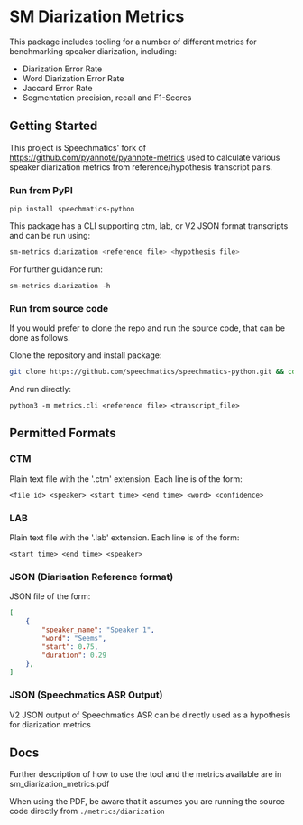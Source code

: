 # SM Diarization Metrics

This package includes tooling for a number of different metrics for benchmarking speaker diarization, including:

- Diarization Error Rate
- Word Diarization Error Rate
- Jaccard Error Rate
- Segmentation precision, recall and F1-Scores

## Getting Started

This project is Speechmatics' fork of https://github.com/pyannote/pyannote-metrics used to calculate various speaker diarization metrics from reference/hypothesis transcript pairs.

### Run from PyPI

```
pip install speechmatics-python
```

This package has a CLI supporting ctm, lab, or V2 JSON format transcripts and can be run using:

```bash
sm-metrics diarization <reference file> <hypothesis file>
```

For further guidance run:

```
sm-metrics diarization -h
```

### Run from source code

If you would prefer to clone the repo and run the source code, that can be done as follows.

Clone the repository and install package:
```bash
git clone https://github.com/speechmatics/speechmatics-python.git && cd speechmatics-python && python setup.py install
```

And run directly:
```
python3 -m metrics.cli <reference file> <transcript_file>
```



## Permitted Formats

### CTM

Plain text file with the '.ctm' extension. Each line is of the form:
```
<file id> <speaker> <start time> <end time> <word> <confidence>
```

### LAB

Plain text file with the '.lab' extension. Each line is of the form:
```
<start time> <end time> <speaker>
```

### JSON (Diarisation Reference format)

JSON file of the form:

```json
[
    {
        "speaker_name": "Speaker 1",
        "word": "Seems",
        "start": 0.75,
        "duration": 0.29
    },
]

```

### JSON (Speechmatics ASR Output)

V2 JSON output of Speechmatics ASR can be directly used as a hypothesis for diarization metrics

## Docs

Further description of how to use the tool and the metrics available are in sm_diarization_metrics.pdf

When using the PDF, be aware that it assumes you are running the source code directly from `./metrics/diarization`
